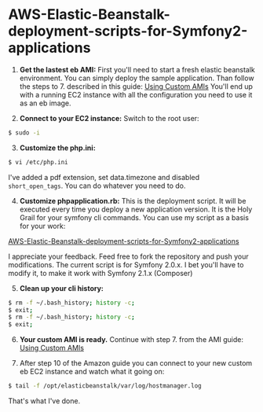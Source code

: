 AWS-Elastic-Beanstalk-deployment-scripts-for-Symfony2-applications
==================================================================

1. **Get the lastest eb AMI:** 
First you'll need to start a fresh elastic beanstalk environment. You can simply deploy the sample application. Than follow the steps to 7. described in this guide: [Using Custom AMIs](http://docs.amazonwebservices.com/elasticbeanstalk/latest/dg/using-features.customami.html)
You'll end up with a running EC2 instance with all the configuration you need to use it as an eb image.

2. **Connect to your EC2 instance:** Switch to the root user:

```bash
$ sudo -i
```

3. **Customize the php.ini:** 

```bash
$ vi /etc/php.ini
```

I've added a pdf extension, set data.timezone and disabled 
`short_open_tags`. You can do whatever you need to do.

4. **Customize phpapplication.rb:** 
This is the deployment script. It will be executed every time you deploy a new application version. It is the Holy Grail for your symfony cli commands.
You can use my script as a basis for your work:

[AWS-Elastic-Beanstalk-deployment-scripts-for-Symfony2-applications](https://github.com/spy23/AWS-Elastic-Beanstalk-deployment-scripts-for-Symfony2-applications)

I appreciate your feedback. Feed free to fork the repository and push your modifications. The current script is for Symfony 2.0.x. I bet you'll have to modify it, to make it work with Symfony 2.1.x (Composer) 

5. **Clean up your cli history:**

```bash
$ rm -f ~/.bash_history; history -c;
$ exit;
$ rm -f ~/.bash_history; history -c;
$ exit;
```

6. **Your custom AMI is ready.** 
Continue with step 7. from the AMI guide: [Using Custom AMIs](http://docs.amazonwebservices.com/elasticbeanstalk/latest/dg/using-features.customami.html)

7. After step 10 of the Amazon guide you can connect to your new custom eb EC2 instance and watch what it going on:

```bash
$ tail -f /opt/elasticbeanstalk/var/log/hostmanager.log
```

That's what I've done.